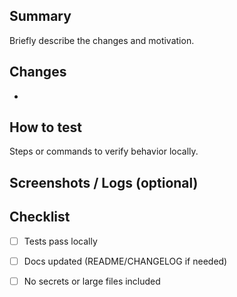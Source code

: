 ## Summary
Briefly describe the changes and motivation.

## Changes
- 

## How to test
Steps or commands to verify behavior locally.

## Screenshots / Logs (optional)

## Checklist
- [ ] Tests pass locally
- [ ] Docs updated (README/CHANGELOG if needed)
- [ ] No secrets or large files included

